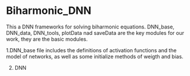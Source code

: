 # Biharmonic_DNN
This a DNN frameworks for solving biharmonic equations.  DNN_base, DNN_data, DNN_tools, plotData nad saveData are the key modules for our work, they are the basic modules.

1.DNN_base file includes the definitions of activation functions and the model of networks, as well as some initialize methods of weigth and bias.

2. DNN
